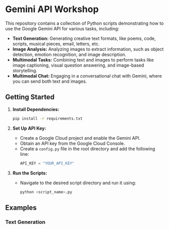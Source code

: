 # Gemini API Workshop

This repository contains a collection of Python scripts demonstrating how to use the Google Gemini API for various tasks, including:

- **Text Generation:** Generating creative text formats, like poems, code, scripts, musical pieces, email, letters, etc.
- **Image Analysis:** Analyzing images to extract information, such as object detection, emotion recognition, and image description.
- **Multimodal Tasks:** Combining text and images to perform tasks like image captioning, visual question answering, and image-based storytelling.
- **Multimodal Chat:** Engaging in a conversational chat with Gemini, where you can send both text and images.

## Getting Started

1. **Install Dependencies:**
   ```bash
   pip install -r requirements.txt
   ```

2. **Set Up API Key:**
   - Create a Google Cloud project and enable the Gemini API.
   - Obtain an API key from the Google Cloud Console.
   - Create a `config.py` file in the root directory and add the following line:
     ```python
     API_KEY = "YOUR_API_KEY"
     ```

3. **Run the Scripts:**
   - Navigate to the desired script directory and run it using:
     ```bash
     python <script_name>.py
     ```

## Examples

### Text Generation
